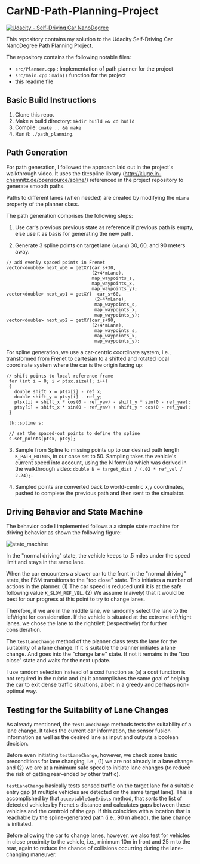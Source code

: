 # CarND-Path-Planning-Project
[![Udacity - Self-Driving Car NanoDegree](https://s3.amazonaws.com/udacity-sdc/github/shield-carnd.svg)](http://www.udacity.com/drive)

This repository contains my solution to the Udacity Self-Driving Car NanoDegree Path Planning Project.

The repository contains the following notable files:

* `src/Planner.cpp` : Implementation of path planner for the project
* `src/main.cpp` :  `main()` function for the project
* this readme file

## Basic Build Instructions

1. Clone this repo.
2. Make a build directory: `mkdir build && cd build`
3. Compile: `cmake .. && make`
4. Run it: `./path_planning`.

## Path Generation 

For path generation, I followed the approach laid out in the project's walkthrough video. It uses the tk::spline library (http://kluge.in-chemnitz.de/opensource/spline/) referenced in the project repository to generate smooth paths.

Paths to different lanes (when needed) are created by modifying the `mLane` property of the planner class.

The path generation comprises the following steps:

 1. Use car's previous previous state as reference if previous path is empty, else use it as basis for generating the new path.

 2. Generate 3 spline points on target lane (`mLane`) 30, 60, and 90 meters away.

 ```
 // add evenly spaced points in Frenet
 vector<double> next_wp0 = getXY(car_s+30,
                                 (2+4*mLane),
                                 map_waypoints_s,
                                 map_waypoints_x,
                                 map_waypoints_y);
vector<double> next_wp1 = getXY(  car_s+60,
                                  (2+4*mLane),
                                  map_waypoints_s,
                                  map_waypoints_x,
                                  map_waypoints_y);
vector<double> next_wp2 = getXY(car_s+90,
                                 (2+4*mLane),
                                  map_waypoints_s,
                                  map_waypoints_x,
                                  map_waypoints_y);
 ```
 For spline generation, we use a car-centric coordinate system, i.e., transformed from Frenet to cartesian to a shifted and rotated local coordinate system where the car is the origin facing up:

 ```
 // shift points to local reference frame
  for (int i = 0; i < ptsx.size(); i++)
  {
    double shift_x = ptsx[i] - ref_x;
    double shift_y = ptsy[i] - ref_y;
    ptsx[i] = shift_x * cos(0 - ref_yaw) - shift_y * sin(0 - ref_yaw);
    ptsy[i] = shift_x * sin(0 - ref_yaw) + shift_y * cos(0 - ref_yaw);
  }

  tk::spline s;

  // set the spaced-out points to define the spline
  s.set_points(ptsx, ptsy);
 ```

 3. Sample from Spline to missing points up to our desired path length `K_PATH_POINTS`, in our case set to 50. Sampling takes the vehicle's current speed into account, using the N formula which was derived in the walkthrough video: `double N = target_dist / (.02 * ref_vel / 2.24);`.

 4. Sampled points are converted back to world-centric x,y coordinates, pushed to complete the previous path and then sent to the simulator.
##

## Driving Behavior and State Machine

The behavior code I implemented follows a a simple state machine for driving behavior as shown the following figure:

![state_machine](./state_machine.png)

In the "normal driving" state, the vehicle keeps to .5 miles under the speed limit and stays in the same lane.

When the car encounters a slower car to the front in the "normal driving" state, the FSM transitions to the "too close" state. This initiates a number of actions in the planner. (1) The car speed is reduced until it is at the safe following value `K_SLOW_REF_VEL`. (2) We assume (naively) that it would be best for our progress at this point to try to change lanes.

Therefore, if we are in the middle lane, we randomly select the lane to the left/right for consideration. If the vehicle is situated at the extreme left/right lanes, we chose the lane to the right/left (respectively) for further consideration.

The `testLaneChange` method of the planner class tests the lane for the suitability of a lane change. If it is suitable the planner initiates a lane change. And goes into the "change lane" state. If not it remains in the "too close" state and waits for the next update.

I use random selection instead of a cost function as (a) a cost function is not required in the rubric and (b) it accomplishes the same goal of helping the car to exit dense traffic situations, albeit in a greedy and perhaps non-optimal way.  

## Testing for the Suitability of Lane Changes

As already mentioned, the `testLaneChange` methods tests the suitability of a lane change. It takes the current car information, the sensor fusion information as well as the desired lane as input and outputs a boolean decision.

Before even initiating `testLaneChange`, however, we check some basic preconditions for lane changing, i.e., (1) we are not already in a lane change and (2) we are at a minimum safe speed to initiate lane changes (to reduce the risk of getting rear-ended by other traffic).

`testLaneChange` basically tests sensed traffic on the target lane for a suitable entry gap (if multiple vehicles are detected on the same target lane). This is accomplished by that `acceptableGapExists` method, that  *sorts* the list of detected vehicles by Frenet s distance and calculates gaps between these vehicles and the centroid of the gap. If this coincides with a location that is reachable by the spline-generated path (i.e., 90 m ahead), the lane change is initiated.

Before allowing the car to change lanes, however, we also test for vehicles in close proximity to the vehicle, i.e., minimum 10m in front and 25 m to the rear, again to reduce the chance of collisions occurring during the lane-changing maneuver.  
